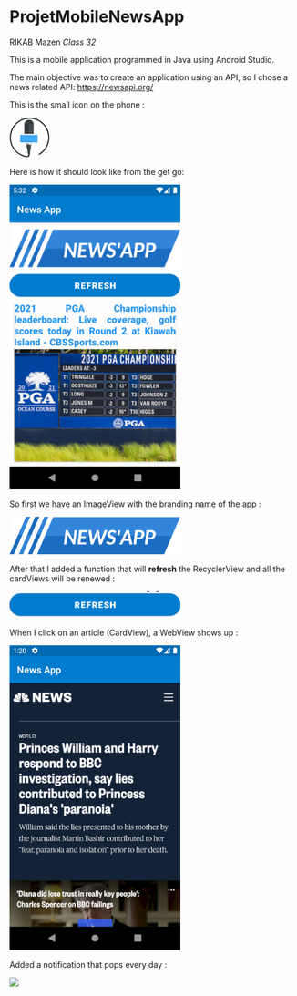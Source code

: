 # ProjetMobileNewsApp 

RIKAB Mazen *Class 32*

This is a mobile application programmed in Java using Android Studio.

The main objective was to create an application using an API, so I chose a news related API: https://newsapi.org/

This is the small icon on the phone : 

<a href = "img/small_logo.png"> <img src = "img/small_logo.png" width ="70" /> <a>

Here is how it should look like from the get go:

<a href = "img/main_activityy.png"> <img src = "img/main_activityy.png" width ="300" /> <a>

So first we have an ImageView with the branding name of the app :
  
  <a href = "img/big_logo.png"> <img src = "img/big_logo.png" width ="300"/> <a>
    
After that I added a function that will __refresh__ the RecyclerView and all the cardViews will be renewed : 
    
<a href = "img/refresh_button.png"> <img src = "img/refresh_button.png" width ="300"/> <a>

When I click on an article (CardView), a WebView shows up : 
  
  <a href = "img/web_view.png"> <img src = "img/web_view.png" width ="300"/> <a>

Added a notification that pops every day :
    
 <a href = "img/notification.png"> <img src = "img/notification.png"/> <a>
